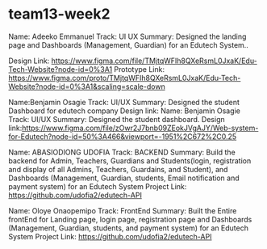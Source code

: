 # team13-week2
Name: Adeeko Emmanuel
Track: UI UX 
Summary:
  Designed the landing page and Dashboards (Management, Guardian) for an Edutech System..

Design Link: https://www.figma.com/file/TMjtqWFIh8QXeRsmL0JxaK/Edu-Tech-Website?node-id=0%3A1
Prototype Link: https://www.figma.com/proto/TMjtqWFIh8QXeRsmL0JxaK/Edu-Tech-Website?node-id=0%3A1&scaling=scale-down

Name:Benjamin Osagie
Track: UI/UX
Summary: Designed the student Dashboard for edutech company
Design link: Name: Benjamin Osagie
Track: UI/UX
Summary: Designed the student dashboard.
Design link:https://www.figma.com/file/zOwr2J7bnb09ZEokJVgAJY/Web-system-for-Edutech?node-id=50%3A466&viewport=-1951%2C672%2C0.25


Name: ABASIODIONG UDOFIA 
Track: BACKEND
Summary: Build the backend for Admin, Teachers, Guardians and Students(login, registration and display of all Admins, Teachers, Guardains, and Student), and Dashboards (Management, Guardian, students, Email notification and payment system) for an Edutech System
Project Link: https://github.com/udofia2/edutech-API





Name: Oloye Onaopemipo 
Track: FrontEnd
Summary: Built the Entire frontEnd for Landing page, login page, registration page and Dashboards (Management, Guardian, students, and payment system) for an Edutech System
Project Link: https://github.com/udofia2/edutech-API
